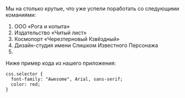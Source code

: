 Мы на столько крутые, что уже успели поработать со следующими команиями:

1. ООО «Рога и копыта»
2. Издательство «Читый лист»
3. Космопорт «Черезтерновый Кзвёздный»
4. Дизайн-студия имени Слишком Известного Персонажа
5. 
Ниже пример кода из нашего приложения:

```
css.selector {
  font-family: "Awesome", Arial, sans-serif;
  color: red;
}
```
